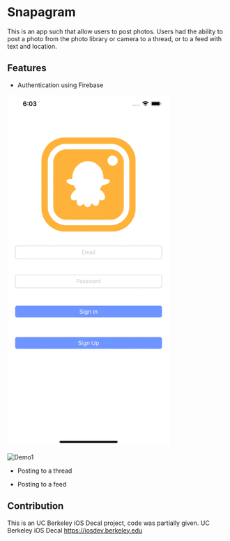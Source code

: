 # Snapagram
This is an app such that allow users to post photos. Users had the ability to post a photo from the photo library or camera to a thread, or to a feed with text and location.
## Features

- Authentication using Firebase

![Demo0](Demo/demo0.gif)

![Demo1](Demo/demo1.gif)
- Posting to a thread

- Posting to a feed

## Contribution
This is an UC Berkeley iOS Decal project, code was partially given.
UC Berkeley iOS Decal
https://iosdev.berkeley.edu
